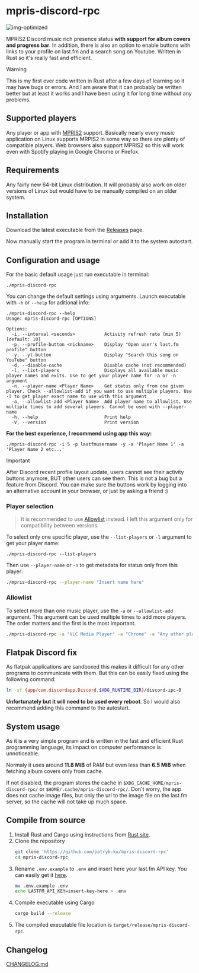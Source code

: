 # mpris-discord-rpc

![img-optimized](https://github.com/user-attachments/assets/5bafd22b-d3e8-431a-bf73-9fe1b65c59b5)

MPRIS2 Discord music rich presence status **with support for album covers and progress bar**. In addition, there is also an option to enable buttons with links to your profile on last.fm and a search song on Youtube. Written in Rust so it's really fast and efficient.

> [!WARNING]
> This is my first ever code written in Rust after a few days of learning so it may have bugs or errors. And I am aware that it can probably be written better but at least it works and I have been using it for long time without any problems.

## Supported players

Any player or app with [MPRIS2](https://wiki.archlinux.org/title/MPRIS) support. Basically nearly every music application on Linux supports MRPIS2 in some way so there are plenty of compatible players. Web browsers also support MPRIS2 so this will work even with Spotify playing in Google Chrome or Firefox.

## Requirements

Any fairly new 64-bit Linux distribution. It will probably also work on older versions of Linux but would have to be manually compiled on an older system.

## Installation

Download the latest executable from the [Releases](https://github.com/patryk-ku/mpris-discord-rpc/releases) page.

Now manually start the program in terminal or add it to the system autostart.

## Configuration and usage

For the basic default usage just run executable in terminal:

```
./mpris-discord-rpc
```

You can change the default settings using arguments. Launch executable with `-h` or `--help` for aditional info:

```
./mpris-discord-rpc --help
Usage: mpris-discord-rpc [OPTIONS]

Options:
  -i, --interval <seconds>           Activity refresh rate (min 5) [default: 10]
  -p, --profile-button <nickname>    Display "Open user's last.fm profile" button
  -y, --yt-button                    Display "Search this song on YouTube" button
  -d, --disable-cache                Disable cache (not recommended)
  -l, --list-players                 Displays all available music player names and exits. Use to get your player name for -a or -n argument
  -n, --player-name <Player Name>    Get status only from one given player. Check --allowlist-add if you want to use multiple players. Use -l to get player exact name to use with this argument
  -a, --allowlist-add <Player Name>  Add player name to allowlist. Use multiple times to add several players. Cannot be used with --player-name
  -h, --help                         Print help
  -V, --version                      Print version
```

**For the best experience, I recommend using app this way:**

```
./mpris-discord-rpc -i 5 -p lastfmusername -y -a 'Player Name 1' -a 'Player Name 2 etc...'
```

> [!IMPORTANT]
> After Discord recent profile layout update, users cannot see their activity buttons anymore, BUT other users can see them. This is not a bug but a feature from Discord. You can make sure the buttons work by logging into an alternative account in your browser, or just by asking a friend :)

### Player selection

> It is recommended to use [Allowlist](#allowlist) instead. I left this argument only for compatibility between versions. 

To select only one specific player, use the `--list-players` or `-l` argument to get your player name:

```
./mpris-discord-rpc --list-players
```

Then use `--player-name` or `-n` to get metadata for status only from this player:

```sh
./mpris-discord-rpc --player-name "Insert name here"
```

### Allowlist

To select more than one music player, use the `-a` or `--allowlist-add` argument. This argument can be used multiple times to add more players. The order matters and the first is the most important.

```sh
./mpris-discord-rpc -a "VLC Media Player" -a "Chrome" -a "Any other player"
```

## Flatpak Discord fix

As flatpak applications are sandboxed this makes it difficult for any other programs to communicate with them. But this can be easily fixed using the following command:

```sh
ln -sf {app/com.discordapp.Discord,$XDG_RUNTIME_DIR}/discord-ipc-0
```

**Unfortunately but it will need to be used every reboot**. So I would also recommend adding this command to the autostart.

## System usage

As it is a very simple program and is written in the fast and efficient Rust programming language, its impact on computer performance is unnoticeable.

Normaly it uses around **11.8 MiB** of RAM but even less than **6.5 MiB** when fetching album covers only from cache.

If not disabled, the program stores the cache in `$XDG_CACHE_HOME/mpris-discord-rpc/` or `$HOME/.cache/mpris-discord-rpc/`. Don't worry, the app does not cache image files, but only the url to the image file on the last.fm server, so the cache will not take up much space.

## Compile from source

1. Install Rust and Cargo using instructions from [Rust site](https://www.rust-lang.org/).
2. Clone the repository
   ```sh
   git clone 'https://github.com/patryk-ku/mpris-discord-rpc'
   cd mpris-discord-rpc
   ```
3. Rename `.env.example` to `.env` and insert here your last.fm API key. You can easily get it [here](https://www.last.fm/pl/api).
   ```sh
   mv .env.example .env
   echo LASTFM_API_KEY=insert-key-here > .env
   ```
4. Compile executable using Cargo
   ```sh
   cargo build --release
   ```
5. The compiled executable file location is `target/release/mpris-discord-rpc`.

## Changelog

[CHANGELOG.md](CHANGELOG.md)
